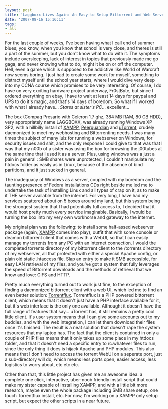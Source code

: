 ```yaml
---
layout: post
title: 'Laggboxx Lives Again: An Easy to Setup Bittorrent and Web Server'
date: '2007-08-16 15:16:11'
tags:
- all
---
```


For the last couple of weeks, I've been having what  I call end of summer blues; you know, when you know that school is very close, and theres is still a part of the summer, but you don't know what to do with it. The symptoms include oversleeping, lack of interest in topics that previously made me go gaga, and never knowing what to do, might it be on or off the computer. Hell, even a game which is supposed to be addictive like World of Warcraft now seems boring. I just had to create some work for myself, something to distract myself until the school year starts, where I would dive very deep into my CCNA course which promises to be very interesting. Of course, I do have on very exciting hardware project underway, Fr0stByte, but since I ordered everything on ebay, I have to wait at least 14 days for paypal and UPS to do it's magic, and that's 14 days of boredom. So what if I worked with what I already have... *Stares at sister's PC*... excellent...

The box (Compaq Presario with Celeron 1.7 ghz, 384 MB RAM, 80 GB HDD), very appropriately name LAGGBOXX, was already running Windows XP SP2, with a hillbilly install of <a href="http://www.apachefriends.org/en/xampp.html">XAMPP</a>, <a href="http://phoenixlabs.org/pg2/">Peerguardian</a> and <a href="http://www.utorrent.com/">uTorrent</a>, crudely daemonized to meet my webhosting and Bittorrenting needs. I was many times the subject of many lulz for running a webserver on Windows, for security issues and shit, and the only response I could give to that was that I was that my n00b of a sister was using the box for browsing the j00tubes at the same time that I used it as a server. Plus, using windows was a just a pain in general : SMB shares were unprotected, I couldn't manipulate my htdocs folder as easily as in Linux, because of the absence of  bind partitions, and it just sucked in general.

The inadequacy of Windows as a server, coupled with my boredom and the taunting presence of Fedora installations CDs right beside me led me to undertake the task of installing Linux and all types of crap on it, as to make it THE server available from the internet. For very long, I have had my services scattered about on 5 boxes around my land, but this system being the strongest system that I had potentially full access to, I decided that it would host pretty much every service imaginable. Basically, I would be turning the box into my very own workhorse and gateway to the internet.

My original plan was the following: to install some half-assed webserver package (again, <a href="http://www.apachefriends.org/en/xampp.html">XAMPP</a> comes into play), outfit that with some console or deamon bittorrent client that comes with a WebUI, so that I can easily manage my torrents from any PC with an internet connection.  I would the completed torrents directory of my bittorrent client to the /torrents directory of my webserver, all that protected with either a special Apache config, or plain old static .htaccess file. Slap an entry to make it SMB accessible, for easy LAN retrieval of my files, and you've got a system that fully leverages the speed of Bittorrent downloads and the methods of retrieval that we know and love: CIFS and HTTP.

Pretty much everything turned out to work just fine, to the exception of finding a daemonized bittorrent client with a web UI, which led me to find an even better solution: <a href="http://en.wikipedia.org/wiki/TorrentFlux">Torrentflux</a>. Torrentflux is a PHP powered bittorrent client, which means that it doesn't just have a PHP interface available for it, but it's web interface is the only one available. Althought it doesn't have the full range of features that say... uTorrent has, it still remains a pretty cool little client. It's user system means that I can give some accounts out to my buddies, and with the web integration, I can let them download their files once it's finished. The result is a neat solution that doesn't rape the system resources that my laptop has. The fact that the client is contained in only a couple of PHP files means that it only takes up some place in my htdocs folder, and that it doesn't need a specific entry to rc.whatever files to run, since the only thing it does is hijack Apache and PHP modules. This also means that I don't need to access the torrent WebUI on a seperate port, just a sub-directory will do, which means less ports open, easier access, less logistics to worry about, etc etc etc.

Other than that, this little project has given me an awesome idea: a complete one click, interactive, uber-noob friendly install script that could make my sister capable of installing XAMPP, and with a little bit more research,  maybe even the whole package including SMB share setup, one touch Torrentflux install, etc. For now, I'm working on a XAMPP only setup script, but expect the other scripts in a near future.